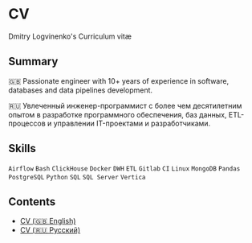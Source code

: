 # CV

Dmitry Logvinenko's Curriculum vitæ

## Summary

🇬🇧 Passionate engineer with 10+ years of experience in software, databases and data pipelines development.

🇷🇺 Увлеченный инженер-программист с более чем десятилетним опытом в разработке программного обеспечения, баз данных, ETL-процессов и управлении IT-проектами и разработчиками.


## Skills

`Airflow` `Bash` `ClickHouse` `Docker` `DWH` `ETL` `Gitlab` `CI` `Linux` `MongoDB` `Pandas` `PostgreSQL` `Python` `SQL` `SQL Server` `Vertica` 


## Contents

- [CV (🇬🇧 English)](cv.en.md)
- [CV (🇷🇺 Русский)](cv.ru.md)
